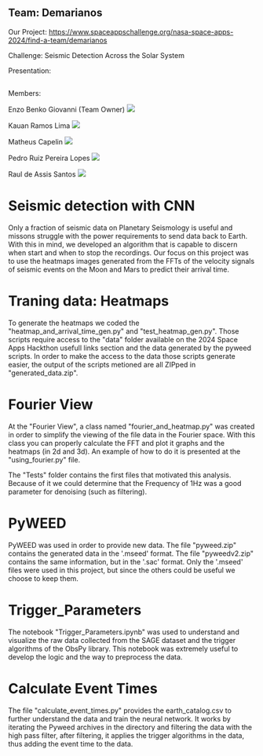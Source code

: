 ## Team: Demarianos

Our Project: https://www.spaceappschallenge.org/nasa-space-apps-2024/find-a-team/demarianos


Challenge: Seismic Detection Across the Solar System 


Presentation:

##

Members:  

Enzo Benko Giovanni (Team Owner)            <a href="https://www.linkedin.com/in/enzo-benko-286a63299/" target="_blank"> <img src="https://img.shields.io/badge/LinkedIn-0077B5?style=for-the-badge&logo=linkedin&logoColor=white"></a>        


Kauan Ramos Lima                   <a href="https://www.linkedin.com/in/kauan-ramos-lima-a848aa256/" target="_blank"> <img src="https://img.shields.io/badge/LinkedIn-0077B5?style=for-the-badge&logo=linkedin&logoColor=white"></a>         


Matheus Capelin                    <a href="https://www.linkedin.com/in/matheus-capelin-a398a9289/" target="_blank"> <img src="https://img.shields.io/badge/LinkedIn-0077B5?style=for-the-badge&logo=linkedin&logoColor=white"></a>         


Pedro Ruiz Pereira Lopes           <a href="https://www.linkedin.com/in/pedro-ruiz-pereira-lopes/" target="_blank"> <img src="https://img.shields.io/badge/LinkedIn-0077B5?style=for-the-badge&logo=linkedin&logoColor=white"></a>         


Raul de Assis Santos               <a href="https://br.linkedin.com/in/raul-santos-a53953272/" target="_blank"> <img src="https://img.shields.io/badge/LinkedIn-0077B5?style=for-the-badge&logo=linkedin&logoColor=white"></a>         



##

<div>

# Seismic detection with CNN

Only a fraction of seismic data on Planetary Seismology is useful and missons struggle
with the power requirements to send data back to Earth. With this in mind, we developed
an algorithm that is capable to discern when start and when to stop the recordings.
Our focus on this project was to use the heatmaps images generated from the FFTs of the 
velocity signals of seismic events on the Moon and Mars to predict their arrival time.

</div>

##

<div>

# Traning data: Heatmaps
To generate the heatmaps we coded the "heatmap_and_arrival_time_gen.py" and "test_heatmap_gen.py". Those scripts require access to the "data" folder available on the 2024 Space Apps Hackthon usefull links section and the data generated by the pyweed scripts. In order to make the access to the data those scripts generate easier, the output of the scripts metioned are all ZIPped in "generated_data.zip".

</div>

##

<div>

# Fourier View

At the "Fourier View", a class named "fourier_and_heatmap.py" was created in order to simplify the viewing of the file data in the Fourier space. With this class you can properly calculate the FFT and plot it graphs and the heatmaps (in 2d and 3d). An example of how to do it is presented at the "using_fourier.py" file.

The "Tests" folder contains the first files that motivated this analysis. Because of it we could determine that the Frequency of 1Hz was a good parameter for denoising (such as filtering).

</div>

##

<div>

# PyWEED

PyWEED was used in order to provide new data. The file "pyweed.zip" contains the generated data in the '.mseed' format. The file "pyweedv2.zip" contains the same information, but in the '.sac' format. Only the '.mseed' files were used in this project, but since the others could be useful we choose to keep them.

</div>

##

<div>

# Trigger_Parameters

The notebook "Trigger_Parameters.ipynb" was used to understand and visualize the raw data collected from the SAGE dataset and the trigger algorithms of the ObsPy library. This notebook was extremely useful to develop the logic and the way to preprocess the data.   

</div>

##

<div>


# Calculate Event Times

The file "calculate_event_times.py" provides the earth_catalog.csv to further understand the data and train the neural network. It works by iterating the Pyweed archives in the directory and filtering the data with the high pass filter, after filtering, it applies the trigger algorithms in the data, thus adding the event time to the data.

</div>


